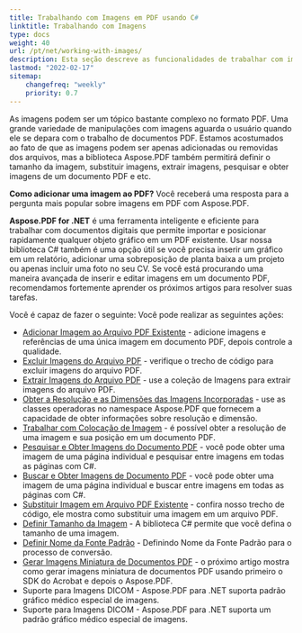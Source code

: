 ```yaml
---
title: Trabalhando com Imagens em PDF usando C#
linktitle: Trabalhando com Imagens
type: docs
weight: 40
url: /pt/net/working-with-images/
description: Esta seção descreve as funcionalidades de trabalhar com imagens em um arquivo PDF usando a biblioteca C#.
lastmod: "2022-02-17"
sitemap:
    changefreq: "weekly"
    priority: 0.7
---
```

<script type="application/ld+json">
{
    "@context": "https://schema.org",
    "@type": "TechArticle",
    "headline": "Trabalhando com Imagens em PDF usando C#",
    "alternativeHeadline": "Como trabalhar com Imagens em PDF com .NET",
    "author": {
        "@type": "Person",
        "name":"Anastasiia Holub",
        "givenName": "Anastasiia",
        "familyName": "Holub",
        "url":"https://www.linkedin.com/in/anastasiia-holub-750430225/"
    },
    "genre": "geração de documentos PDF",
    "keywords": "pdf, c#, imagem em pdf",
    "wordcount": "302",
    "proficiencyLevel":"Iniciante",
    "publisher": {
        "@type": "Organization",
        "name": "Equipe de Documentação Aspose.PDF",
        "url": "https://products.aspose.com/pdf",
        "logo": "https://www.aspose.cloud/templates/aspose/img/products/pdf/aspose_pdf-for-net.svg",
        "alternateName": "Aspose",
        "sameAs": [
            "https://facebook.com/aspose.pdf/",
            "https://twitter.com/asposepdf",
            "https://www.youtube.com/channel/UCmV9sEg_QWYPi6BJJs7ELOg/featured",
            "https://www.linkedin.com/company/aspose",
            "https://stackoverflow.com/questions/tagged/aspose",
            "https://aspose.quora.com/",
            "https://aspose.github.io/"
        ],
        "contactPoint": [
            {
                "@type": "ContactPoint",
                "telephone": "+1 903 306 1676",
                "contactType": "vendas",
                "areaServed": "US",
                "availableLanguage": "en"
            },
            {
                "@type": "ContactPoint",
                "telephone": "+44 141 628 8900",
                "contactType": "vendas",
                "areaServed": "GB",
                "availableLanguage": "en"
            },
            {
                "@type": "ContactPoint",
                "telephone": "+61 2 8006 6987",
                "contactType": "vendas",
                "areaServed": "AU",
                "availableLanguage": "en"
            }
        ]
    },
    "url": "/net/working-with-images/",
    "mainEntityOfPage": {
        "@type": "WebPage",
        "@id": "/net/working-with-images/"
    },
    "dateModified": "2022-02-04",
    "description": "Esta seção descreve as funcionalidades de trabalhar com imagens em um arquivo PDF usando a biblioteca C#."
}
</script>
As imagens podem ser um tópico bastante complexo no formato PDF. Uma grande variedade de manipulações com imagens aguarda o usuário quando ele se depara com o trabalho de documentos PDF. Estamos acostumados ao fato de que as imagens podem ser apenas adicionadas ou removidas dos arquivos, mas a biblioteca Aspose.PDF também permitirá definir o tamanho da imagem, substituir imagens, extrair imagens, pesquisar e obter imagens de um documento PDF e etc.

**Como adicionar uma imagem ao PDF?** Você receberá uma resposta para a pergunta mais popular sobre imagens em PDF com Aspose.PDF.

**Aspose.PDF for .NET** é uma ferramenta inteligente e eficiente para trabalhar com documentos digitais que permite importar e posicionar rapidamente qualquer objeto gráfico em um PDF existente.
Usar nossa biblioteca C# também é uma opção útil se você precisa inserir um gráfico em um relatório, adicionar uma sobreposição de planta baixa a um projeto ou apenas incluir uma foto no seu CV. Se você está procurando uma maneira avançada de inserir e editar imagens em um documento PDF, recomendamos fortemente aprender os próximos artigos para resolver suas tarefas.

Você é capaz de fazer o seguinte:
Você pode realizar as seguintes ações:

- [Adicionar Imagem ao Arquivo PDF Existente](/pdf/pt/net/add-image-to-existing-pdf-file/) - adicione imagens e referências de uma única imagem em documento PDF, depois controle a qualidade.
- [Excluir Imagens do Arquivo PDF](/pdf/pt/net/delete-images-from-pdf-file/) - verifique o trecho de código para excluir imagens do arquivo PDF.
- [Extrair Imagens do Arquivo PDF](/pdf/pt/net/extract-images-from-pdf-file/) - use a coleção de Imagens para extrair imagens do arquivo PDF.
- [Obter a Resolução e as Dimensões das Imagens Incorporadas](/pdf/pt/net/get-resolution-and-dimensions-of-embedded-images/) - use as classes operadoras no namespace Aspose.PDF que fornecem a capacidade de obter informações sobre resolução e dimensão.
- [Trabalhar com Colocação de Imagem](/pdf/pt/net/working-with-image-placement/) - é possível obter a resolução de uma imagem e sua posição em um documento PDF.
- [Pesquisar e Obter Imagens do Documento PDF](/pdf/pt/net/search-and-get-images-from-pdf-document/) - você pode obter uma imagem de uma página individual e pesquisar entre imagens em todas as páginas com C#.
- [Buscar e Obter Imagens de Documento PDF](/pdf/pt/net/search-and-get-images-from-pdf-document/) - você pode obter uma imagem de uma página individual e buscar entre imagens em todas as páginas com C#.
- [Substituir Imagem em Arquivo PDF Existente](/pdf/pt/net/replace-image-in-existing-pdf-file/) - confira nosso trecho de código, ele mostra como substituir uma imagem em um arquivo PDF.
- [Definir Tamanho da Imagem](/pdf/pt/net/set-image-size/) - A biblioteca C# permite que você defina o tamanho de uma imagem.
- [Definir Nome da Fonte Padrão](/pdf/pt/net/set-default-font-name/) - Definindo Nome da Fonte Padrão para o processo de conversão.
- [Gerar Imagens Miniatura de Documentos PDF](/pdf/pt/net/generate-thumbnail-images-from-pdf-documents/) - o próximo artigo mostra como gerar imagens miniatura de documentos PDF usando primeiro o SDK do Acrobat e depois o Aspose.PDF.
- Suporte para Imagens DICOM - Aspose.PDF para .NET suporta padrão gráfico médico especial de imagens.
- Suporte para Imagens DICOM - Aspose.PDF para .NET suporta um padrão gráfico médico especial de imagens.

<script type="application/ld+json">
{
    "@context": "http://schema.org",
    "@type": "SoftwareApplication",
    "name": "Aspose.PDF for .NET Library",
    "image": "https://www.aspose.cloud/templates/aspose/img/products/pdf/aspose_pdf-for-net.svg",
    "url": "https://www.aspose.com/",
    "publisher": {
        "@type": "Organization",
        "name": "Aspose.PDF",
        "url": "https://products.aspose.com/pdf",
        "logo": "https://www.aspose.cloud/templates/aspose/img/products/pdf/aspose_pdf-for-net.svg",
        "alternateName": "Aspose",
        "sameAs": [
            "https://facebook.com/aspose.pdf/",
            "https://twitter.com/asposepdf",
            "https://www.youtube.com/channel/UCmV9sEg_QWYPi6BJJs7ELOg/featured",
            "https://www.linkedin.com/company/aspose",
            "https://stackoverflow.com/questions/tagged/aspose",
            "https://aspose.quora.com/",
            "https://aspose.github.io/"
        ],
        "contactPoint": [
            {
                "@type": "ContactPoint",
                "telephone": "+1 903 306 1676",
                "contactType": "sales",
                "areaServed": "US",
                "availableLanguage": "en"
            },
            {
                "@type": "ContactPoint",
                "telephone": "+44 141 628 8900",
                "contactType": "sales",
                "areaServed": "GB",
                "availableLanguage": "en"
            },
            {
                "@type": "ContactPoint",
                "telephone": "+61 2 8006 6987",
                "contactType": "sales",
                "areaServed": "AU",
                "availableLanguage": "en"
            }
        ]
    },
    "offers": {
        "@type": "Offer",
        "price": "1199",
        "priceCurrency": "USD"
    },
    "applicationCategory": "PDF Manipulation Library for .NET",
    "downloadUrl": "https://www.nuget.org/packages/Aspose.PDF/",
    "operatingSystem": "Windows, MacOS, Linux",
    "screenshot": "https://docs.aspose.com/pdf/net/create-pdf-document/screenshot.png",
    "softwareVersion": "2022.1",
    "aggregateRating": {
        "@type": "AggregateRating",
        "ratingValue": "5",
        "ratingCount": "16"
    }
}
</script>

